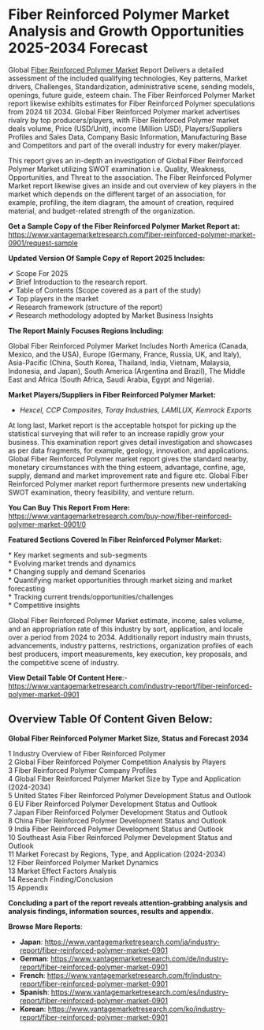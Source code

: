 <h1 bis_size="{&quot;x&quot;:20,&quot;y&quot;:20,&quot;w&quot;:1083,&quot;h&quot;:31,&quot;abs_x&quot;:126,&quot;abs_y&quot;:517}"><strong bis_size="{&quot;x&quot;:20,&quot;y&quot;:20,&quot;w&quot;:96,&quot;h&quot;:30,&quot;abs_x&quot;:126,&quot;abs_y&quot;:517}">Fiber Reinforced Polymer Market Analysis and Growth Opportunities 2025-2034 Forecast</strong></h1>

<p bis_size="{&quot;x&quot;:20,&quot;y&quot;:68,&quot;w&quot;:1083,&quot;h&quot;:83,&quot;abs_x&quot;:126,&quot;abs_y&quot;:565}">Global <a bis_size="{&quot;x&quot;:61,&quot;y&quot;:70,&quot;w&quot;:115,&quot;h&quot;:15,&quot;abs_x&quot;:167,&quot;abs_y&quot;:567}" href="https://www.vantagemarketresearch.com/industry-report/fiber-reinforced-polymer-market-0901">Fiber Reinforced Polymer Market</a> Report Delivers a detailed assessment of the included qualifying technologies, Key patterns, Market drivers, Challenges, Standardization, administrative scene, sending models, openings, future guide, esteem chain. The Fiber Reinforced Polymer Market report likewise exhibits estimates for Fiber Reinforced Polymer speculations from 2024 till 2034. Global Fiber Reinforced Polymer market advertises rivalry by top producers/players, with Fiber Reinforced Polymer market deals volume, Price (USD/Unit), income (Million USD), Players/Suppliers Profiles and Sales Data, Company Basic Information, Manufacturing Base and Competitors and part of the overall industry for every maker/player.</p>

<p bis_size="{&quot;x&quot;:20,&quot;y&quot;:164,&quot;w&quot;:1083,&quot;h&quot;:62,&quot;abs_x&quot;:126,&quot;abs_y&quot;:661}">This report gives an in-depth an investigation of Global Fiber Reinforced Polymer Market utilizing SWOT examination i.e. Quality, Weakness, Opportunities, and Threat to the association. The Fiber Reinforced Polymer Market report likewise gives an inside and out overview of key players in the market which depends on the different target of an association, for example, profiling, the item diagram, the amount of creation, required material, and budget-related strength of the organization.</p>

<p bis_size="{&quot;x&quot;:20,&quot;y&quot;:240,&quot;w&quot;:1083,&quot;h&quot;:20,&quot;abs_x&quot;:126,&quot;abs_y&quot;:737}"><strong bis_size="{&quot;x&quot;:20,&quot;y&quot;:242,&quot;w&quot;:348,&quot;h&quot;:15,&quot;abs_x&quot;:126,&quot;abs_y&quot;:739}">Get a Sample Copy of the Fiber Reinforced Polymer Market Report at:</strong> <a bis_size="{&quot;x&quot;:371,&quot;y&quot;:242,&quot;w&quot;:33,&quot;h&quot;:15,&quot;abs_x&quot;:477,&quot;abs_y&quot;:739}" href="https://www.vantagemarketresearch.com/fiber-reinforced-polymer-market-0901/request-sample">https://www.vantagemarketresearch.com/fiber-reinforced-polymer-market-0901/request-sample</a></p>

<p bis_size="{&quot;x&quot;:20,&quot;y&quot;:273,&quot;w&quot;:1083,&quot;h&quot;:20,&quot;abs_x&quot;:126,&quot;abs_y&quot;:770}"><strong bis_size="{&quot;x&quot;:20,&quot;y&quot;:275,&quot;w&quot;:361,&quot;h&quot;:15,&quot;abs_x&quot;:126,&quot;abs_y&quot;:772}">Updated Version Of Sample Copy of Report 2025 Includes:</strong></p>

<p bis_size="{&quot;x&quot;:20,&quot;y&quot;:307,&quot;w&quot;:1083,&quot;h&quot;:124,&quot;abs_x&quot;:126,&quot;abs_y&quot;:804}">✔ Scope For 2025<br bis_size="{&quot;x&quot;:126,&quot;y&quot;:309,&quot;w&quot;:0,&quot;h&quot;:15,&quot;abs_x&quot;:232,&quot;abs_y&quot;:806}" />
✔ Brief Introduction to the research report.<br bis_size="{&quot;x&quot;:263,&quot;y&quot;:330,&quot;w&quot;:0,&quot;h&quot;:15,&quot;abs_x&quot;:369,&quot;abs_y&quot;:827}" />
✔ Table of Contents (Scope covered as a part of the study)<br bis_size="{&quot;x&quot;:358,&quot;y&quot;:351,&quot;w&quot;:0,&quot;h&quot;:15,&quot;abs_x&quot;:464,&quot;abs_y&quot;:848}" />
✔ Top players in the market<br bis_size="{&quot;x&quot;:179,&quot;y&quot;:372,&quot;w&quot;:0,&quot;h&quot;:15,&quot;abs_x&quot;:285,&quot;abs_y&quot;:869}" />
✔ Research framework (structure of the report)<br bis_size="{&quot;x&quot;:290,&quot;y&quot;:392,&quot;w&quot;:0,&quot;h&quot;:15,&quot;abs_x&quot;:396,&quot;abs_y&quot;:889}" />
✔ Research methodology adopted by Market Business Insights</p>

<p bis_size="{&quot;x&quot;:20,&quot;y&quot;:445,&quot;w&quot;:1083,&quot;h&quot;:20,&quot;abs_x&quot;:126,&quot;abs_y&quot;:942}"><strong bis_size="{&quot;x&quot;:20,&quot;y&quot;:447,&quot;w&quot;:289,&quot;h&quot;:15,&quot;abs_x&quot;:126,&quot;abs_y&quot;:944}">The Report Mainly Focuses Regions Including:</strong></p>

<p bis_size="{&quot;x&quot;:20,&quot;y&quot;:479,&quot;w&quot;:1083,&quot;h&quot;:41,&quot;abs_x&quot;:126,&quot;abs_y&quot;:976}">Global Fiber Reinforced Polymer Market Includes North America (Canada, Mexico, and the USA), Europe (Germany, France, Russia, UK, and Italy), Asia-Pacific (China, South Korea, Thailand, India, Vietnam, Malaysia, Indonesia, and Japan), South America (Argentina and Brazil), The Middle East and Africa (South Africa, Saudi Arabia, Egypt and Nigeria).</p>

<p bis_size="{&quot;x&quot;:20,&quot;y&quot;:533,&quot;w&quot;:1083,&quot;h&quot;:20,&quot;abs_x&quot;:126,&quot;abs_y&quot;:1030}"><strong bis_size="{&quot;x&quot;:20,&quot;y&quot;:535,&quot;w&quot;:299,&quot;h&quot;:15,&quot;abs_x&quot;:126,&quot;abs_y&quot;:1032}">Market Players/Suppliers in Fiber Reinforced Polymer Market:</strong></p>

<ul bis_size="{&quot;x&quot;:20,&quot;y&quot;:567,&quot;w&quot;:1083,&quot;h&quot;:20,&quot;abs_x&quot;:126,&quot;abs_y&quot;:1064}">
    <li bis_size="{&quot;x&quot;:60,&quot;y&quot;:567,&quot;w&quot;:1003,&quot;h&quot;:20,&quot;abs_x&quot;:166,&quot;abs_y&quot;:1064}"><em bis_size="{&quot;x&quot;:60,&quot;y&quot;:569,&quot;w&quot;:77,&quot;h&quot;:15,&quot;abs_x&quot;:166,&quot;abs_y&quot;:1066}">Hexcel, CCP Composites, Toray Industries, LAMILUX, Kemrock Exports</em></li>
</ul>

<p bis_size="{&quot;x&quot;:20,&quot;y&quot;:601,&quot;w&quot;:1083,&quot;h&quot;:83,&quot;abs_x&quot;:126,&quot;abs_y&quot;:1098}">At long last, Market report is the acceptable hotspot for picking up the statistical surveying that will refer to an increase rapidly grow your business. This examination report gives detail investigation and showcases as per data fragments, for example, geology, innovation, and applications. Global Fiber Reinforced Polymer market report gives the standard nearby, monetary circumstances with the thing esteem, advantage, confine, age, supply, demand and market improvement rate and figure etc. Global Fiber Reinforced Polymer market report furthermore presents new undertaking SWOT examination, theory feasibility, and venture return.</p>

<p bis_size="{&quot;x&quot;:20,&quot;y&quot;:697,&quot;w&quot;:1083,&quot;h&quot;:20,&quot;abs_x&quot;:126,&quot;abs_y&quot;:1194}"><strong bis_size="{&quot;x&quot;:20,&quot;y&quot;:699,&quot;w&quot;:228,&quot;h&quot;:15,&quot;abs_x&quot;:126,&quot;abs_y&quot;:1196}">You Can Buy This Report From Here:</strong> <a bis_size="{&quot;x&quot;:252,&quot;y&quot;:699,&quot;w&quot;:48,&quot;h&quot;:15,&quot;abs_x&quot;:358,&quot;abs_y&quot;:1196}" href="https://www.vantagemarketresearch.com/buy-now/fiber-reinforced-polymer-market-0901/0">https://www.vantagemarketresearch.com/buy-now/fiber-reinforced-polymer-market-0901/0</a></p>

<p bis_size="{&quot;x&quot;:20,&quot;y&quot;:731,&quot;w&quot;:1083,&quot;h&quot;:20,&quot;abs_x&quot;:126,&quot;abs_y&quot;:1228}"><strong bis_size="{&quot;x&quot;:20,&quot;y&quot;:733,&quot;w&quot;:313,&quot;h&quot;:15,&quot;abs_x&quot;:126,&quot;abs_y&quot;:1230}">Featured Sections Covered In Fiber Reinforced Polymer Market:</strong></p>

<p bis_size="{&quot;x&quot;:20,&quot;y&quot;:765,&quot;w&quot;:1083,&quot;h&quot;:124,&quot;abs_x&quot;:126,&quot;abs_y&quot;:1262}">* Key market segments and sub-segments<br bis_size="{&quot;x&quot;:264,&quot;y&quot;:767,&quot;w&quot;:0,&quot;h&quot;:15,&quot;abs_x&quot;:370,&quot;abs_y&quot;:1264}" />
* Evolving market trends and dynamics<br bis_size="{&quot;x&quot;:244,&quot;y&quot;:788,&quot;w&quot;:0,&quot;h&quot;:15,&quot;abs_x&quot;:350,&quot;abs_y&quot;:1285}" />
* Changing supply and demand Scenarios<br bis_size="{&quot;x&quot;:262,&quot;y&quot;:808,&quot;w&quot;:0,&quot;h&quot;:15,&quot;abs_x&quot;:368,&quot;abs_y&quot;:1305}" />
* Quantifying market opportunities through market sizing and market forecasting<br bis_size="{&quot;x&quot;:479,&quot;y&quot;:829,&quot;w&quot;:0,&quot;h&quot;:15,&quot;abs_x&quot;:585,&quot;abs_y&quot;:1326}" />
* Tracking current trends/opportunities/challenges<br bis_size="{&quot;x&quot;:305,&quot;y&quot;:850,&quot;w&quot;:0,&quot;h&quot;:15,&quot;abs_x&quot;:411,&quot;abs_y&quot;:1347}" />
* Competitive insights</p>

<p bis_size="{&quot;x&quot;:20,&quot;y&quot;:903,&quot;w&quot;:1083,&quot;h&quot;:62,&quot;abs_x&quot;:126,&quot;abs_y&quot;:1400}">Global Fiber Reinforced Polymer Market estimate, income, sales volume, and an appropriation rate of this industry by sort, application, and locale over a period from 2024 to 2034. Additionally report industry main thrusts, advancements, industry patterns, restrictions, organization profiles of each best producers, import measurements, key execution, key proposals, and the competitive scene of industry.</p>

<p bis_size="{&quot;x&quot;:20,&quot;y&quot;:978,&quot;w&quot;:1083,&quot;h&quot;:20,&quot;abs_x&quot;:126,&quot;abs_y&quot;:1475}"><strong bis_size="{&quot;x&quot;:20,&quot;y&quot;:980,&quot;w&quot;:208,&quot;h&quot;:15,&quot;abs_x&quot;:126,&quot;abs_y&quot;:1477}">View Detail Table Of Content Here</strong>:- <a bis_size="{&quot;x&quot;:239,&quot;y&quot;:980,&quot;w&quot;:33,&quot;h&quot;:15,&quot;abs_x&quot;:345,&quot;abs_y&quot;:1477}" href="https://www.vantagemarketresearch.com/ja/industry-report/fiber-reinforced-polymer-market-0901">https://www.vantagemarketresearch.com/industry-report/fiber-reinforced-polymer-market-0901</a></p>

<h2 bis_size="{&quot;x&quot;:20,&quot;y&quot;:1012,&quot;w&quot;:1083,&quot;h&quot;:20,&quot;abs_x&quot;:126,&quot;abs_y&quot;:1509}"><strong bis_size="{&quot;x&quot;:20,&quot;y&quot;:1014,&quot;w&quot;:251,&quot;h&quot;:15,&quot;abs_x&quot;:126,&quot;abs_y&quot;:1511}">Overview Table Of Content Given Below:</strong></h2>

<p bis_size="{&quot;x&quot;:20,&quot;y&quot;:1046,&quot;w&quot;:1083,&quot;h&quot;:20,&quot;abs_x&quot;:126,&quot;abs_y&quot;:1543}"><strong bis_size="{&quot;x&quot;:20,&quot;y&quot;:1048,&quot;w&quot;:359,&quot;h&quot;:15,&quot;abs_x&quot;:126,&quot;abs_y&quot;:1545}">Global Fiber Reinforced Polymer Market Size, Status and Forecast 2034</strong></p>

<p bis_size="{&quot;x&quot;:20,&quot;y&quot;:1079,&quot;w&quot;:1083,&quot;h&quot;:311,&quot;abs_x&quot;:126,&quot;abs_y&quot;:1576}">1 Industry Overview of Fiber Reinforced Polymer<br bis_size="{&quot;x&quot;:225,&quot;y&quot;:1081,&quot;w&quot;:0,&quot;h&quot;:15,&quot;abs_x&quot;:331,&quot;abs_y&quot;:1578}" />
2 Global Fiber Reinforced Polymer Competition Analysis by Players<br bis_size="{&quot;x&quot;:332,&quot;y&quot;:1102,&quot;w&quot;:0,&quot;h&quot;:15,&quot;abs_x&quot;:438,&quot;abs_y&quot;:1599}" />
3 Fiber Reinforced Polymer Company Profiles<br bis_size="{&quot;x&quot;:209,&quot;y&quot;:1123,&quot;w&quot;:0,&quot;h&quot;:15,&quot;abs_x&quot;:315,&quot;abs_y&quot;:1620}" />
4 Global Fiber Reinforced Polymer Market Size by Type and Application (2024-2034)<br bis_size="{&quot;x&quot;:431,&quot;y&quot;:1144,&quot;w&quot;:0,&quot;h&quot;:15,&quot;abs_x&quot;:537,&quot;abs_y&quot;:1641}" />
5 United States Fiber Reinforced Polymer Development Status and Outlook<br bis_size="{&quot;x&quot;:379,&quot;y&quot;:1165,&quot;w&quot;:0,&quot;h&quot;:15,&quot;abs_x&quot;:485,&quot;abs_y&quot;:1662}" />
6 EU Fiber Reinforced Polymer Development Status and Outlook<br bis_size="{&quot;x&quot;:319,&quot;y&quot;:1185,&quot;w&quot;:0,&quot;h&quot;:15,&quot;abs_x&quot;:425,&quot;abs_y&quot;:1682}" />
7 Japan Fiber Reinforced Polymer Development Status and Outlook<br bis_size="{&quot;x&quot;:336,&quot;y&quot;:1206,&quot;w&quot;:0,&quot;h&quot;:15,&quot;abs_x&quot;:442,&quot;abs_y&quot;:1703}" />
8 China Fiber Reinforced Polymer Development Status and Outlook<br bis_size="{&quot;x&quot;:335,&quot;y&quot;:1227,&quot;w&quot;:0,&quot;h&quot;:15,&quot;abs_x&quot;:441,&quot;abs_y&quot;:1724}" />
9 India Fiber Reinforced Polymer Development Status and Outlook<br bis_size="{&quot;x&quot;:329,&quot;y&quot;:1248,&quot;w&quot;:0,&quot;h&quot;:15,&quot;abs_x&quot;:435,&quot;abs_y&quot;:1745}" />
10 Southeast Asia Fiber Reinforced Polymer Development Status and Outlook<br bis_size="{&quot;x&quot;:395,&quot;y&quot;:1269,&quot;w&quot;:0,&quot;h&quot;:15,&quot;abs_x&quot;:501,&quot;abs_y&quot;:1766}" />
11 Market Forecast by Regions, Type, and Application (2024-2034)<br bis_size="{&quot;x&quot;:404,&quot;y&quot;:1289,&quot;w&quot;:0,&quot;h&quot;:15,&quot;abs_x&quot;:510,&quot;abs_y&quot;:1786}" />
12 Fiber Reinforced Polymer Market Dynamics<br bis_size="{&quot;x&quot;:214,&quot;y&quot;:1310,&quot;w&quot;:0,&quot;h&quot;:15,&quot;abs_x&quot;:320,&quot;abs_y&quot;:1807}" />
13 Market Effect Factors Analysis<br bis_size="{&quot;x&quot;:212,&quot;y&quot;:1331,&quot;w&quot;:0,&quot;h&quot;:15,&quot;abs_x&quot;:318,&quot;abs_y&quot;:1828}" />
14 Research Finding/Conclusion<br bis_size="{&quot;x&quot;:207,&quot;y&quot;:1352,&quot;w&quot;:0,&quot;h&quot;:15,&quot;abs_x&quot;:313,&quot;abs_y&quot;:1849}" />
15 Appendix</p>

<p bis_size="{&quot;x&quot;:20,&quot;y&quot;:1404,&quot;w&quot;:1083,&quot;h&quot;:20,&quot;abs_x&quot;:126,&quot;abs_y&quot;:1901}"><strong bis_size="{&quot;x&quot;:20,&quot;y&quot;:1406,&quot;w&quot;:821,&quot;h&quot;:15,&quot;abs_x&quot;:126,&quot;abs_y&quot;:1903}">Concluding a part of the report reveals attention-grabbing analysis and analysis findings, information sources, results and appendix.</strong></p>

<p bis_size="{&quot;x&quot;:20,&quot;y&quot;:1438,&quot;w&quot;:1083,&quot;h&quot;:20,&quot;abs_x&quot;:126,&quot;abs_y&quot;:1935}"><strong bis_size="{&quot;x&quot;:20,&quot;y&quot;:1440,&quot;w&quot;:134,&quot;h&quot;:15,&quot;abs_x&quot;:126,&quot;abs_y&quot;:1937}">Browse More Reports</strong>:</p>

<ul bis_size="{&quot;x&quot;:20,&quot;y&quot;:1472,&quot;w&quot;:1083,&quot;h&quot;:103,&quot;abs_x&quot;:126,&quot;abs_y&quot;:1969}">
    <li bis_size="{&quot;x&quot;:60,&quot;y&quot;:1472,&quot;w&quot;:1003,&quot;h&quot;:20,&quot;abs_x&quot;:166,&quot;abs_y&quot;:1969}"><strong bis_size="{&quot;x&quot;:60,&quot;y&quot;:1474,&quot;w&quot;:37,&quot;h&quot;:15,&quot;abs_x&quot;:166,&quot;abs_y&quot;:1971}">Japan</strong>:&nbsp;<a bis_size="{&quot;x&quot;:104,&quot;y&quot;:1474,&quot;w&quot;:33,&quot;h&quot;:15,&quot;abs_x&quot;:210,&quot;abs_y&quot;:1971}" href="https://www.vantagemarketresearch.com/ja/industry-report/fiber-reinforced-polymer-market-0901">https://www.vantagemarketresearch.com/ja/industry-report/fiber-reinforced-polymer-market-0901</a></li>
    <li bis_size="{&quot;x&quot;:60,&quot;y&quot;:1493,&quot;w&quot;:1003,&quot;h&quot;:20,&quot;abs_x&quot;:166,&quot;abs_y&quot;:1990}"><strong bis_size="{&quot;x&quot;:60,&quot;y&quot;:1495,&quot;w&quot;:49,&quot;h&quot;:15,&quot;abs_x&quot;:166,&quot;abs_y&quot;:1992}">German</strong>:&nbsp;<a bis_size="{&quot;x&quot;:116,&quot;y&quot;:1495,&quot;w&quot;:33,&quot;h&quot;:15,&quot;abs_x&quot;:222,&quot;abs_y&quot;:1992}" href="https://www.vantagemarketresearch.com/de/industry-report/fiber-reinforced-polymer-market-0901">https://www.vantagemarketresearch.com/de/industry-report/fiber-reinforced-polymer-market-0901</a></li>
    <li bis_size="{&quot;x&quot;:60,&quot;y&quot;:1514,&quot;w&quot;:1003,&quot;h&quot;:20,&quot;abs_x&quot;:166,&quot;abs_y&quot;:2011}"><strong bis_size="{&quot;x&quot;:60,&quot;y&quot;:1516,&quot;w&quot;:43,&quot;h&quot;:15,&quot;abs_x&quot;:166,&quot;abs_y&quot;:2013}">French</strong>:&nbsp;<a bis_size="{&quot;x&quot;:110,&quot;y&quot;:1516,&quot;w&quot;:33,&quot;h&quot;:15,&quot;abs_x&quot;:216,&quot;abs_y&quot;:2013}" href="https://www.vantagemarketresearch.com/fr/industry-report/fiber-reinforced-polymer-market-0901">https://www.vantagemarketresearch.com/fr/industry-report/fiber-reinforced-polymer-market-0901</a></li>
    <li bis_size="{&quot;x&quot;:60,&quot;y&quot;:1534,&quot;w&quot;:1003,&quot;h&quot;:20,&quot;abs_x&quot;:166,&quot;abs_y&quot;:2031}"><strong bis_size="{&quot;x&quot;:60,&quot;y&quot;:1536,&quot;w&quot;:50,&quot;h&quot;:15,&quot;abs_x&quot;:166,&quot;abs_y&quot;:2033}">Spanish</strong>:&nbsp;<a bis_size="{&quot;x&quot;:117,&quot;y&quot;:1536,&quot;w&quot;:33,&quot;h&quot;:15,&quot;abs_x&quot;:223,&quot;abs_y&quot;:2033}" href="https://www.vantagemarketresearch.com/es/industry-report/fiber-reinforced-polymer-market-0901">https://www.vantagemarketresearch.com/es/industry-report/fiber-reinforced-polymer-market-0901</a></li>
    <li bis_size="{&quot;x&quot;:60,&quot;y&quot;:1555,&quot;w&quot;:1003,&quot;h&quot;:20,&quot;abs_x&quot;:166,&quot;abs_y&quot;:2052}"><strong bis_size="{&quot;x&quot;:60,&quot;y&quot;:1557,&quot;w&quot;:44,&quot;h&quot;:15,&quot;abs_x&quot;:166,&quot;abs_y&quot;:2054}">Korean</strong>:&nbsp;<a bis_size="{&quot;x&quot;:112,&quot;y&quot;:1557,&quot;w&quot;:33,&quot;h&quot;:15,&quot;abs_x&quot;:218,&quot;abs_y&quot;:2054}" href="https://www.vantagemarketresearch.com/ko/industry-report/fiber-reinforced-polymer-market-0901">https://www.vantagemarketresearch.com/ko/industry-report/fiber-reinforced-polymer-market-0901</a></li>
</ul>
